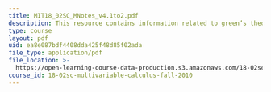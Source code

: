 ```yaml
---
title: MIT18_02SC_MNotes_v4.1to2.pdf
description: This resource contains information related to green’s theorem for flux.
type: course
layout: pdf
uid: ea8e087bdf4408dda425f48d85f02ada
file_type: application/pdf
file_location: >-
  https://open-learning-course-data-production.s3.amazonaws.com/18-02sc-multivariable-calculus-fall-2010/ea8e087bdf4408dda425f48d85f02ada_MIT18_02SC_MNotes_v4.1to2.pdf
course_id: 18-02sc-multivariable-calculus-fall-2010
---
```

